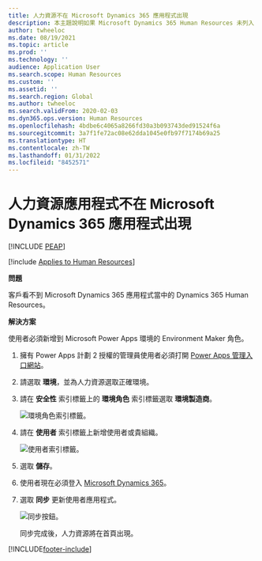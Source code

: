 ```yaml
---
title: 人力資源不在 Microsoft Dynamics 365 應用程式出現
description: 本主題說明如果 Microsoft Dynamics 365 Human Resources 未列入 Microsoft Dynamics 365 應用程式的作法。
author: twheeloc
ms.date: 08/19/2021
ms.topic: article
ms.prod: ''
ms.technology: ''
audience: Application User
ms.search.scope: Human Resources
ms.custom: ''
ms.assetid: ''
ms.search.region: Global
ms.author: twheeloc
ms.search.validFrom: 2020-02-03
ms.dyn365.ops.version: Human Resources
ms.openlocfilehash: 4bdbe6c4065a8266fd30a3b093743ded91524f6a
ms.sourcegitcommit: 3a7f1fe72ac08e62dda1045e0fb97f7174b69a25
ms.translationtype: HT
ms.contentlocale: zh-TW
ms.lasthandoff: 01/31/2022
ms.locfileid: "8452571"
---
```

# <a name="human-resources-app-doesnt-appear-in-microsoft-dynamics-365-apps"></a>人力資源應用程式不在 Microsoft Dynamics 365 應用程式出現


[!INCLUDE [PEAP](../includes/peap-2.md)]

[!include [Applies to Human Resources](../includes/applies-to-hr.md)]

**問題**

客戶看不到 Microsoft Dynamics 365 應用程式當中的 Dynamics 365 Human Resources。

**解決方案**

使用者必須新增到 Microsoft Power Apps 環境的 Environment Maker 角色。

1. 擁有 Power Apps 計劃 2 授權的管理員使用者必須打開 [Power Apps 管理入口網站](https://preview.admin.powerapps.com/)。

2. 請選取 **環境**，並為人力資源選取正確環境。

3. 請在 **安全性** 索引標籤上的 **環境角色** 索引標籤選取 **環境製造商**。

    ![環境角色索引標籤。](media/environment-roles.png)

4. 請在 **使用者** 索引標籤上新增使用者或貴組織。

    ![使用者索引標籤。](media/environment-maker.png)

5. 選取 **儲存**。

6. 使用者現在必須登入 [Microsoft Dynamics 365](https://home.dynamics.com/)。

7. 選取 **同步** 更新使用者應用程式。

    ![同步按鈕。](media/get-more.png)

    同步完成後，人力資源將在首頁出現。


[!INCLUDE[footer-include](../includes/footer-banner.md)]
